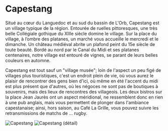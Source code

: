 # Capestang

Situé au cœur du Languedoc et au sud du bassin de L'Orb, Capestang est un 
village typique de la région. Entourée de ruelles pittoresques, une très belle 
Collégiale gothique du XIIIe siècle domine le village.  Sur la place du village, 
à l’ombre des platanes, un marché vous accueille le mercredi et le dimanche. Un 
château médiéval abrite un plafond peint du 15e siècle de toute beauté. Bordé 
au nord par le Canal du Midi et ses platanes centenaires, notre village est 
entouré de vignes, se parant de leurs belles couleurs en automne. 

Capestang est tout sauf un "village musée"; loin de l'aspect un peu figé de 
villages plus touristiques, c'est un endroit plein de vie, où vous aurez le 
plaisir de rencontrer des gens bien d'ici, où même en été l'accent du midi est 
plus présent que d'autres, où les négoces ne sont pas de boutiques à souvenirs, 
mais des lieux de rencontres des villageois. Les deux bistros sur la place Jean 
Jaurès ont un aspect méridional, ne ressemblent donc en rien à une pub anglais, 
mais vous permettent de plonger dans l'ambiance capestanaise; ainsi, hors saison, 
au Café La Grille, vous pouvez suivre les retransmissions de matchs de ... rugby.

![Capestang](/images/capestang.jpg)
![Capestang (détail)](/images/capestang-detail.jpg)

